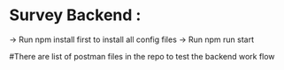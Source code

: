 # Survey Backend :
-> Run npm install first to install all config files
-> Run npm run start

#There are list of postman files in the repo to test the backend work flow
